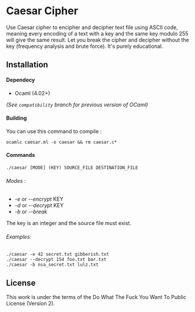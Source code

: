 # Caesar Cipher

Use Caesar cipher to encipher and decipher text file using ASCII code, meaning every encoding of a text with a key and the same key modulo 255 will give the same result. Let you break the cipher and decipher without the key (frequency analysis and brute force).  It's purely educational.

## Installation
#### Dependecy
- Ocaml (4.02+)  

*(See `compatibility` branch for previous version of OCaml)*
#### Building
You can use this command to compile :
```
ocamlc caesar.ml -o caesar && rm caesar.c*
```
#### Commands
```
./caesar [MODE] (KEY) SOURCE_FILE DESTINATION_FILE
```
###### Modes :
- *-e* or *--encrypt* KEY
- *-d* or *--decrypt*  KEY
- *-b* or *--break*

The key is an integer and the source file must exist.

###### Examples:
```
./caesar -e 42 secret.txt gibberish.txt
./caesar --decrypt 154 foo.txt bar.txt
./caesar -b nsa_secret.txt lulz.txt
```

## License
This work is under the terms of the Do What The Fuck You Want To Public License (Version 2).
